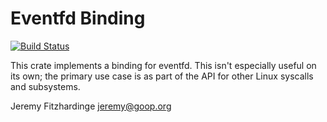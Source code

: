 Eventfd Binding
===============

[![Build Status](https://travis-ci.org/jsgf/eventfd-rust.svg?branch=master)](https://travis-ci.org/jsgf/eventfd-rust)

This crate implements a binding for eventfd. This isn't especially
useful on its own; the primary use case is as part of the API for
other Linux syscalls and subsystems.

Jeremy Fitzhardinge <jeremy@goop.org>

